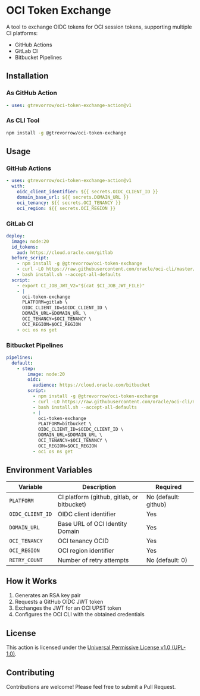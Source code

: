 # OCI Token Exchange

A tool to exchange OIDC tokens for OCI session tokens, supporting multiple CI platforms:
- GitHub Actions
- GitLab CI
- Bitbucket Pipelines

## Installation

### As GitHub Action
```yaml
- uses: gtrevorrow/oci-token-exchange-action@v1
```

### As CLI Tool
```bash
npm install -g @gtrevorrow/oci-token-exchange
```

## Usage

### GitHub Actions
```yaml
- uses: gtrevorrow/oci-token-exchange-action@v1
  with:
    oidc_client_identifier: ${{ secrets.OIDC_CLIENT_ID }}
    domain_base_url: ${{ secrets.DOMAIN_URL }}
    oci_tenancy: ${{ secrets.OCI_TENANCY }}
    oci_region: ${{ secrets.OCI_REGION }}
```

### GitLab CI
```yaml
deploy:
  image: node:20
  id_tokens:
    aud: https://cloud.oracle.com/gitlab
  before_script:
    - npm install -g @gtrevorrow/oci-token-exchange
    - curl -LO https://raw.githubusercontent.com/oracle/oci-cli/master/scripts/install/install.sh
    - bash install.sh --accept-all-defaults
  script:
    - export CI_JOB_JWT_V2="$(cat $CI_JOB_JWT_FILE)"
    - |
      oci-token-exchange
      PLATFORM=gitlab \
      OIDC_CLIENT_ID=$OIDC_CLIENT_ID \
      DOMAIN_URL=$DOMAIN_URL \
      OCI_TENANCY=$OCI_TENANCY \
      OCI_REGION=$OCI_REGION
    - oci os ns get
```

### Bitbucket Pipelines
```yaml
pipelines:
  default:
    - step:
        image: node:20
        oidc: 
          audience: https://cloud.oracle.com/bitbucket
        script:
          - npm install -g @gtrevorrow/oci-token-exchange
          - curl -LO https://raw.githubusercontent.com/oracle/oci-cli/master/scripts/install/install.sh
          - bash install.sh --accept-all-defaults
          - |
            oci-token-exchange
            PLATFORM=bitbucket \
            OIDC_CLIENT_ID=$OIDC_CLIENT_ID \
            DOMAIN_URL=$DOMAIN_URL \
            OCI_TENANCY=$OCI_TENANCY \
            OCI_REGION=$OCI_REGION
          - oci os ns get
```

## Environment Variables

| Variable | Description | Required |
|----------|-------------|----------|
| `PLATFORM` | CI platform (github, gitlab, or bitbucket) | No (default: github) |
| `OIDC_CLIENT_ID` | OIDC client identifier | Yes |
| `DOMAIN_URL` | Base URL of OCI Identity Domain | Yes |
| `OCI_TENANCY` | OCI tenancy OCID | Yes |
| `OCI_REGION` | OCI region identifier | Yes |
| `RETRY_COUNT` | Number of retry attempts | No (default: 0) |

## How it Works

1. Generates an RSA key pair 
2. Requests a GitHub OIDC JWT token
3. Exchanges the JWT for an OCI UPST token
4. Configures the OCI CLI with the obtained credentials

## License

This action is licensed under the [Universal Permissive License v1.0 (UPL-1.0)](LICENSE.txt).

## Contributing

Contributions are welcome! Please feel free to submit a Pull Request.
